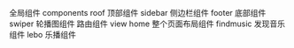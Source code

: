 全局组件 components
   roof 顶部组件
   sidebar 侧边栏组件
   footer  底部组件
   swiper  轮播图组件
路由组件  view
   home  整个页面布局组件
   findmusic  发现音乐组件
   lebo       乐播组件